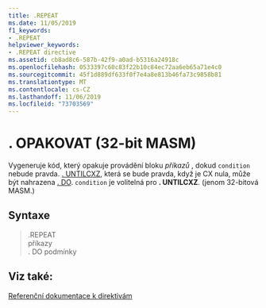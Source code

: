 ```yaml
---
title: .REPEAT
ms.date: 11/05/2019
f1_keywords:
- .REPEAT
helpviewer_keywords:
- .REPEAT directive
ms.assetid: cb8ad8c6-587b-42f9-a0ad-b5316a24918c
ms.openlocfilehash: 0533397c60c83f22b10c84ec72aa6eb65a71e4c0
ms.sourcegitcommit: 45f1d889df633f0f7e4a8e813b46fa73c9858b81
ms.translationtype: MT
ms.contentlocale: cs-CZ
ms.lasthandoff: 11/06/2019
ms.locfileid: "73703569"
---
```

# <a name="repeat-32-bit-masm"></a>. OPAKOVAT (32-bit MASM)

Vygeneruje kód, který opakuje provádění bloku *příkazů* , dokud `condition` nebude pravda. [. UNTILCXZ](../../assembler/masm/dot-untilcxz.md), která se bude pravda, když je CX nula, může být nahrazena [. DO](../../assembler/masm/dot-until.md). `condition` je volitelná pro **. UNTILCXZ**. (jenom 32-bitová MASM.)

## <a name="syntax"></a>Syntaxe

> .REPEAT<br/>
> příkazy<br/>
> . DO podmínky

## <a name="see-also"></a>Viz také:

[Referenční dokumentace k direktivám](../../assembler/masm/directives-reference.md)<br/>